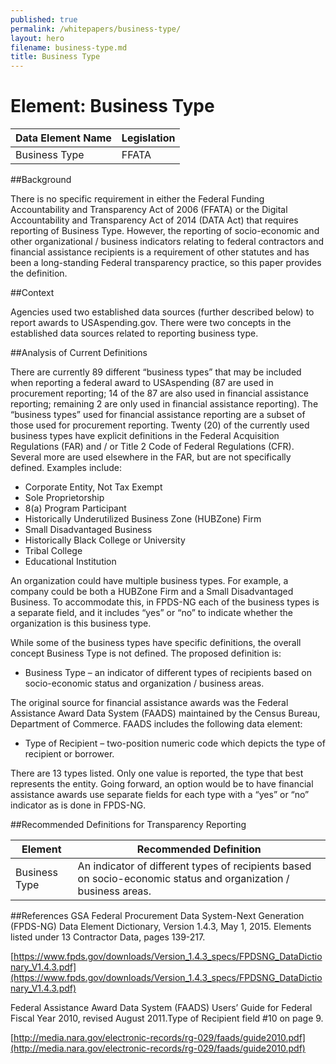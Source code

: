 ```yaml
---
published: true
permalink: /whitepapers/business-type/
layout: hero
filename: business-type.md
title: Business Type
---
```


# Element: Business Type

<table>
  <thead>
    <tr>
      <th scope ="col">Data Element Name</th>
      <th scope="col">Legislation</th>
    </tr>
  </thead>
  <tr>
    <td>Business Type</td>
    <td>FFATA</td>
  </tr>
  </table>


##Background

There is no specific requirement in either the Federal Funding Accountability and Transparency Act of 2006 (FFATA) or the Digital Accountability and Transparency Act of 2014 (DATA Act) that requires reporting of Business Type.  However, the reporting of socio-economic and other organizational / business indicators relating to federal contractors and financial assistance recipients is a requirement of other statutes and has been a long-standing Federal transparency practice, so this paper provides the definition.

##Context

Agencies used two established data sources (further described below) to report awards to USAspending.gov.  There were two concepts in the established data sources related to reporting business type.  

##Analysis of Current Definitions

There are currently 89 different “business types” that may be included when reporting a federal award to USAspending (87 are used in procurement reporting; 14 of the 87 are also used in financial assistance reporting; remaining 2 are only used in financial assistance reporting). The “business types” used for financial assistance reporting are a subset of those used for procurement reporting. Twenty (20) of the currently used business types have explicit definitions in the Federal Acquisition Regulations (FAR) and / or Title 2 Code of Federal Regulations (CFR).  Several more are used elsewhere in the FAR, but are not specifically defined. Examples include:

* Corporate Entity, Not Tax Exempt
* Sole Proprietorship
* 8(a) Program Participant
* Historically Underutilized Business Zone (HUBZone) Firm
* Small Disadvantaged Business
* Historically Black College or University
* Tribal College
* Educational Institution


An organization could have multiple business types.  For example, a company could be both a HUBZone Firm and a Small Disadvantaged Business.  To accommodate this, in FPDS-NG each of the business types is a separate field, and it includes “yes” or “no” to indicate whether the organization is this business type.

While some of the business types have specific definitions, the overall concept Business Type is not defined.  The proposed definition is:

* Business Type – an indicator of different types of recipients based on socio-economic status and organization / business areas.

The original source for financial assistance awards was the Federal Assistance Award Data System (FAADS) maintained by the Census Bureau, Department of Commerce.  FAADS includes the following data element:  

* Type of Recipient – two-position numeric code which depicts the type of recipient or borrower.

There are 13 types listed.  Only one value is reported, the type that best represents the entity.  Going forward, an option would be to have financial assistance awards use separate fields for each type with a “yes” or “no” indicator as is done in FPDS-NG.

##Recommended Definitions for Transparency Reporting
<table>
  <thead>
    <tr>
      <th scope="col">Element</th>
      <th scope="col">Recommended Definition</th>
    </tr>
  </thead>
  <tr>
    <td>Business Type</td>
    <td>An indicator of different types of recipients based on socio-economic status and organization / business areas.</td>
  </tr>
</table>

##References
GSA Federal Procurement Data System-Next Generation (FPDS-NG) Data Element Dictionary, Version 1.4.3, May 1, 2015.  Elements listed under 13 Contractor Data, pages 139-217.

[https://www.fpds.gov/downloads/Version_1.4.3_specs/FPDSNG_DataDictionary_V1.4.3.pdf](https://www.fpds.gov/downloads/Version_1.4.3_specs/FPDSNG_DataDictionary_V1.4.3.pdf)

Federal Assistance Award Data System (FAADS) Users’ Guide for Federal Fiscal Year 2010, revised August 2011.Type of Recipient field #10 on page 9.

[http://media.nara.gov/electronic-records/rg-029/faads/guide2010.pdf](http://media.nara.gov/electronic-records/rg-029/faads/guide2010.pdf)

